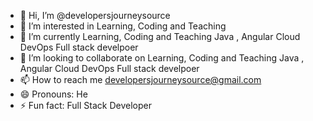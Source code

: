 - 👋 Hi, I’m @developersjourneysource
- 👀 I’m interested in Learning, Coding and Teaching
- 🌱 I’m currently Learning, Coding and Teaching Java , Angular Cloud DevOps Full stack develpoer
- 💞️ I’m looking to collaborate on Learning, Coding and Teaching Java , Angular Cloud DevOps Full stack develpoer
- 📫 How to reach me developersjourneysource@gmail.com
- 😄 Pronouns: He
- ⚡ Fun fact: Full Stack Developer

<!---
developersjourneysource/developersjourneysource is a ✨ special ✨ repository because its `README.md` (this file) appears on your GitHub profile.
You can click the Preview link to take a look at your changes.
--->
